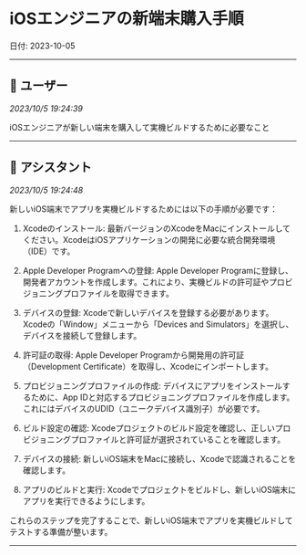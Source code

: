 # iOSエンジニアの新端末購入手順

日付: 2023-10-05

---

## 👤 ユーザー
*2023/10/5 19:24:39*

iOSエンジニアが新しい端末を購入して実機ビルドするために必要なこと

---

## 🤖 アシスタント
*2023/10/5 19:24:48*

新しいiOS端末でアプリを実機ビルドするためには以下の手順が必要です：

1. Xcodeのインストール: 最新バージョンのXcodeをMacにインストールしてください。XcodeはiOSアプリケーションの開発に必要な統合開発環境（IDE）です。

2. Apple Developer Programへの登録: Apple Developer Programに登録し、開発者アカウントを作成します。これにより、実機ビルドの許可証やプロビジョニングプロファイルを取得できます。

3. デバイスの登録: Xcodeで新しいデバイスを登録する必要があります。Xcodeの「Window」メニューから「Devices and Simulators」を選択し、デバイスを接続して登録します。

4. 許可証の取得: Apple Developer Programから開発用の許可証（Development Certificate）を取得し、Xcodeにインポートします。

5. プロビジョニングプロファイルの作成: デバイスにアプリをインストールするために、App IDと対応するプロビジョニングプロファイルを作成します。これにはデバイスのUDID（ユニークデバイス識別子）が必要です。

6. ビルド設定の確認: Xcodeプロジェクトのビルド設定を確認し、正しいプロビジョニングプロファイルと許可証が選択されていることを確認します。

7. デバイスの接続: 新しいiOS端末をMacに接続し、Xcodeで認識されることを確認します。

8. アプリのビルドと実行: Xcodeでプロジェクトをビルドし、新しいiOS端末にアプリを実行できるようにします。

これらのステップを完了することで、新しいiOS端末でアプリを実機ビルドしてテストする準備が整います。

---
